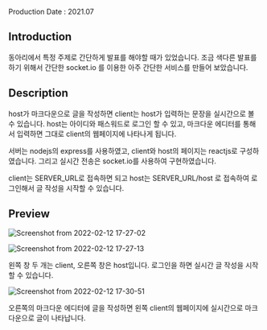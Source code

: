 Production Date : 2021.07
## Introduction
동아리에서 특정 주제로 간단하게 발표를 해야할 때가 있었습니다. 조금 색다른 발표를 하기 위해서 간단한 socket.io 를 이용한 아주 간단한 서비스를 만들어 보았습니다. 

## Description
host가 마크다운으로 글을 작성하면 client는 host가 입력하는 문장을 실시간으로 볼 수 있습니다. host는 아이디와 패스워드로 로그인 할 수 있고, 마크다운 에디터를 통해서 입력하면 그대로 client의 웹페이지에 나타나게 됩니다.

서버는 nodejs의 express를 사용하였고, client와 host의 페이지는 reactjs로 구성하였습니다. 그리고 실시간 전송은 socket.io를 사용하여 구현하였습니다.

client는 SERVER_URL로 접속하면 되고 host는 SERVER_URL/host 로 접속하여 로그인해서 글 작성을 시작할 수 있습니다.

## Preview

![Screenshot from 2022-02-12 17-27-02](https://user-images.githubusercontent.com/52111798/153708078-ed457c6d-2601-4dd0-aefb-9579954d49bb.png)

![Screenshot from 2022-02-12 17-27-13](https://user-images.githubusercontent.com/52111798/153708080-596915bf-6c0b-4698-99a5-8a862c32689a.png)

왼쪽 창 두 개는 client, 오른쪽 창은 host입니다. 로그인을 하면 실시간 글 작성을 시작할 수 있습니다.

![Screenshot from 2022-02-12 17-30-51](https://user-images.githubusercontent.com/52111798/153708084-cc5b2abe-654c-4073-b01a-fe3d2f1f251a.png)

오른쪽의 마크다운 에디터에 글을 작성하면 왼쪽 client의 웹페이지에 실시간으로 마크다운으로 글이 나타납니다.
